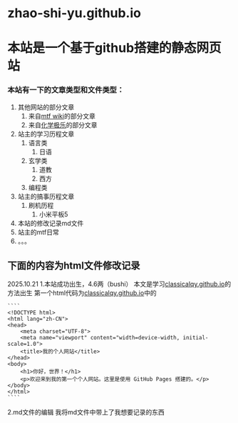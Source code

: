 # zhao-shi-yu.github.io

# 本站是一个基于github搭建的静态网页站

### 本站有一下的文章类型和文件类型：
1. 其他网站的部分文章 
    1. 来自[mtf wiki](https://mtf.wiki/zh-cn)的部分文章
    2.  来自[化学极乐](https://www.overdose.day/)的部分文章
2. 站主的学习历程文章 
    1. 语言类 
        1.  日语 
    2. 玄学类
        1.  道教
        2.  西方
    3. 编程类 
3. 站主的搞事历程文章 
    1. 刷机历程 
       1. 小米平板5 
4. 本站的修改记录md文件
5. 站主的mtf日常
6. 。。。

## 下面的内容为html文件修改记录
2025.10.21
1.本站成功出生，4.6两（bushi）
    本文是学习[classicalqy.github.io](https://classicalqy.github.io/website_building/)的方法出生
    第一个html代码为[classicalqy.github.io](https://classicalqy.github.io/website_building/)中的
    
    ````
    <!DOCTYPE html>
    <html lang="zh-CN">
    <head>
        <meta charset="UTF-8">
        <meta name="viewport" content="width=device-width, initial-scale=1.0">
        <title>我的个人网站</title>
    </head>
    <body>
        <h1>你好，世界！</h1>
        <p>欢迎来到我的第一个个人网站。这里是使用 GitHub Pages 搭建的。</p>
    </body>
    </html>
    ````
    
2.md文件的编辑
    我将md文件中带上了我想要记录的东西
